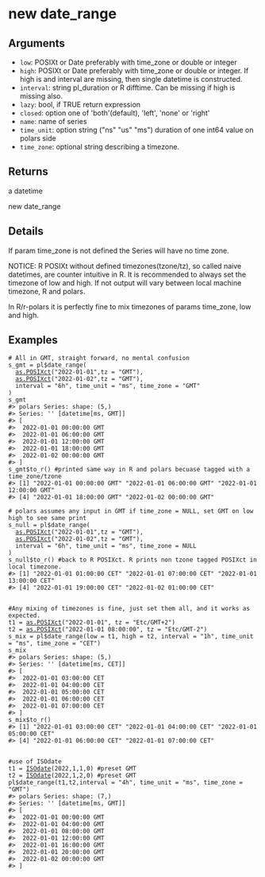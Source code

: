 # new date_range

## Arguments

- `low`: POSIXt or Date preferably with time_zone or double or integer
- `high`: POSIXt or Date preferably with time_zone or double or integer. If high is and interval are missing, then single datetime is constructed.
- `interval`: string pl_duration or R difftime. Can be missing if high is missing also.
- `lazy`: bool, if TRUE return expression
- `closed`: option one of 'both'(default), 'left', 'none' or 'right'
- `name`: name of series
- `time_unit`: option string ("ns" "us" "ms") duration of one int64 value on polars side
- `time_zone`: optional string describing a timezone.

## Returns

a datetime

new date_range

## Details

If param time_zone is not defined the Series will have no time zone.

NOTICE: R POSIXt without defined timezones(tzone/tz), so called naive datetimes, are counter intuitive in R. It is recommended to always set the timezone of low and high. If not output will vary between local machine timezone, R and polars.

In R/r-polars it is perfectly fine to mix timezones of params time_zone, low and high.

## Examples

<pre class='r-example'><code><span class='r-in'><span><span class='co'># All in GMT, straight forward, no mental confusion</span></span></span>
<span class='r-in'><span><span class='va'>s_gmt</span> <span class='op'>=</span> <span class='va'>pl</span><span class='op'>$</span><span class='fu'>date_range</span><span class='op'>(</span></span></span>
<span class='r-in'><span>  <span class='fu'><a href='https://rdrr.io/r/base/as.POSIXlt.html'>as.POSIXct</a></span><span class='op'>(</span><span class='st'>"2022-01-01"</span>,tz <span class='op'>=</span> <span class='st'>"GMT"</span><span class='op'>)</span>,</span></span>
<span class='r-in'><span>  <span class='fu'><a href='https://rdrr.io/r/base/as.POSIXlt.html'>as.POSIXct</a></span><span class='op'>(</span><span class='st'>"2022-01-02"</span>,tz <span class='op'>=</span> <span class='st'>"GMT"</span><span class='op'>)</span>,</span></span>
<span class='r-in'><span>  interval <span class='op'>=</span> <span class='st'>"6h"</span>, time_unit <span class='op'>=</span> <span class='st'>"ms"</span>, time_zone <span class='op'>=</span> <span class='st'>"GMT"</span></span></span>
<span class='r-in'><span><span class='op'>)</span></span></span>
<span class='r-in'><span><span class='va'>s_gmt</span></span></span>
<span class='r-out co'><span class='r-pr'>#&gt;</span> polars Series: shape: (5,)</span>
<span class='r-out co'><span class='r-pr'>#&gt;</span> Series: '' [datetime[ms, GMT]]</span>
<span class='r-out co'><span class='r-pr'>#&gt;</span> [</span>
<span class='r-out co'><span class='r-pr'>#&gt;</span> 	2022-01-01 00:00:00 GMT</span>
<span class='r-out co'><span class='r-pr'>#&gt;</span> 	2022-01-01 06:00:00 GMT</span>
<span class='r-out co'><span class='r-pr'>#&gt;</span> 	2022-01-01 12:00:00 GMT</span>
<span class='r-out co'><span class='r-pr'>#&gt;</span> 	2022-01-01 18:00:00 GMT</span>
<span class='r-out co'><span class='r-pr'>#&gt;</span> 	2022-01-02 00:00:00 GMT</span>
<span class='r-out co'><span class='r-pr'>#&gt;</span> ]</span>
<span class='r-in'><span><span class='va'>s_gmt</span><span class='op'>$</span><span class='fu'>to_r</span><span class='op'>(</span><span class='op'>)</span> <span class='co'>#printed same way in R and polars becuase tagged with a time_zone/tzone</span></span></span>
<span class='r-out co'><span class='r-pr'>#&gt;</span> [1] "2022-01-01 00:00:00 GMT" "2022-01-01 06:00:00 GMT" "2022-01-01 12:00:00 GMT"</span>
<span class='r-out co'><span class='r-pr'>#&gt;</span> [4] "2022-01-01 18:00:00 GMT" "2022-01-02 00:00:00 GMT"</span>
<span class='r-in'><span></span></span>
<span class='r-in'><span><span class='co'># polars assumes any input in GMT if time_zone = NULL, set GMT on low high to see same print</span></span></span>
<span class='r-in'><span><span class='va'>s_null</span> <span class='op'>=</span> <span class='va'>pl</span><span class='op'>$</span><span class='fu'>date_range</span><span class='op'>(</span></span></span>
<span class='r-in'><span>  <span class='fu'><a href='https://rdrr.io/r/base/as.POSIXlt.html'>as.POSIXct</a></span><span class='op'>(</span><span class='st'>"2022-01-01"</span>,tz <span class='op'>=</span> <span class='st'>"GMT"</span><span class='op'>)</span>,</span></span>
<span class='r-in'><span>  <span class='fu'><a href='https://rdrr.io/r/base/as.POSIXlt.html'>as.POSIXct</a></span><span class='op'>(</span><span class='st'>"2022-01-02"</span>,tz <span class='op'>=</span> <span class='st'>"GMT"</span><span class='op'>)</span>,</span></span>
<span class='r-in'><span>  interval <span class='op'>=</span> <span class='st'>"6h"</span>, time_unit <span class='op'>=</span> <span class='st'>"ms"</span>, time_zone <span class='op'>=</span> <span class='cn'>NULL</span></span></span>
<span class='r-in'><span><span class='op'>)</span></span></span>
<span class='r-in'><span><span class='va'>s_null</span><span class='op'>$</span><span class='fu'>to_r</span><span class='op'>(</span><span class='op'>)</span> <span class='co'>#back to R POSIXct. R prints non tzone tagged POSIXct in local timezone.</span></span></span>
<span class='r-out co'><span class='r-pr'>#&gt;</span> [1] "2022-01-01 01:00:00 CET" "2022-01-01 07:00:00 CET" "2022-01-01 13:00:00 CET"</span>
<span class='r-out co'><span class='r-pr'>#&gt;</span> [4] "2022-01-01 19:00:00 CET" "2022-01-02 01:00:00 CET"</span>
<span class='r-in'><span></span></span>
<span class='r-in'><span></span></span>
<span class='r-in'><span><span class='co'>#Any mixing of timezones is fine, just set them all, and it works as expected.</span></span></span>
<span class='r-in'><span><span class='va'>t1</span> <span class='op'>=</span> <span class='fu'><a href='https://rdrr.io/r/base/as.POSIXlt.html'>as.POSIXct</a></span><span class='op'>(</span><span class='st'>"2022-01-01"</span>, tz <span class='op'>=</span> <span class='st'>"Etc/GMT+2"</span><span class='op'>)</span></span></span>
<span class='r-in'><span><span class='va'>t2</span> <span class='op'>=</span> <span class='fu'><a href='https://rdrr.io/r/base/as.POSIXlt.html'>as.POSIXct</a></span><span class='op'>(</span><span class='st'>"2022-01-01 08:00:00"</span>, tz <span class='op'>=</span> <span class='st'>"Etc/GMT-2"</span><span class='op'>)</span></span></span>
<span class='r-in'><span><span class='va'>s_mix</span> <span class='op'>=</span> <span class='va'>pl</span><span class='op'>$</span><span class='fu'>date_range</span><span class='op'>(</span>low <span class='op'>=</span> <span class='va'>t1</span>, high <span class='op'>=</span> <span class='va'>t2</span>, interval <span class='op'>=</span> <span class='st'>"1h"</span>, time_unit <span class='op'>=</span> <span class='st'>"ms"</span>, time_zone <span class='op'>=</span> <span class='st'>"CET"</span><span class='op'>)</span></span></span>
<span class='r-in'><span><span class='va'>s_mix</span></span></span>
<span class='r-out co'><span class='r-pr'>#&gt;</span> polars Series: shape: (5,)</span>
<span class='r-out co'><span class='r-pr'>#&gt;</span> Series: '' [datetime[ms, CET]]</span>
<span class='r-out co'><span class='r-pr'>#&gt;</span> [</span>
<span class='r-out co'><span class='r-pr'>#&gt;</span> 	2022-01-01 03:00:00 CET</span>
<span class='r-out co'><span class='r-pr'>#&gt;</span> 	2022-01-01 04:00:00 CET</span>
<span class='r-out co'><span class='r-pr'>#&gt;</span> 	2022-01-01 05:00:00 CET</span>
<span class='r-out co'><span class='r-pr'>#&gt;</span> 	2022-01-01 06:00:00 CET</span>
<span class='r-out co'><span class='r-pr'>#&gt;</span> 	2022-01-01 07:00:00 CET</span>
<span class='r-out co'><span class='r-pr'>#&gt;</span> ]</span>
<span class='r-in'><span><span class='va'>s_mix</span><span class='op'>$</span><span class='fu'>to_r</span><span class='op'>(</span><span class='op'>)</span></span></span>
<span class='r-out co'><span class='r-pr'>#&gt;</span> [1] "2022-01-01 03:00:00 CET" "2022-01-01 04:00:00 CET" "2022-01-01 05:00:00 CET"</span>
<span class='r-out co'><span class='r-pr'>#&gt;</span> [4] "2022-01-01 06:00:00 CET" "2022-01-01 07:00:00 CET"</span>
<span class='r-in'><span></span></span>
<span class='r-in'><span></span></span>
<span class='r-in'><span><span class='co'>#use of ISOdate</span></span></span>
<span class='r-in'><span><span class='va'>t1</span> <span class='op'>=</span> <span class='fu'><a href='https://rdrr.io/r/base/ISOdatetime.html'>ISOdate</a></span><span class='op'>(</span><span class='fl'>2022</span>,<span class='fl'>1</span>,<span class='fl'>1</span>,<span class='fl'>0</span><span class='op'>)</span> <span class='co'>#preset GMT</span></span></span>
<span class='r-in'><span><span class='va'>t2</span> <span class='op'>=</span> <span class='fu'><a href='https://rdrr.io/r/base/ISOdatetime.html'>ISOdate</a></span><span class='op'>(</span><span class='fl'>2022</span>,<span class='fl'>1</span>,<span class='fl'>2</span>,<span class='fl'>0</span><span class='op'>)</span> <span class='co'>#preset GMT</span></span></span>
<span class='r-in'><span><span class='va'>pl</span><span class='op'>$</span><span class='fu'>date_range</span><span class='op'>(</span><span class='va'>t1</span>,<span class='va'>t2</span>,interval <span class='op'>=</span> <span class='st'>"4h"</span>, time_unit <span class='op'>=</span> <span class='st'>"ms"</span>, time_zone <span class='op'>=</span> <span class='st'>"GMT"</span><span class='op'>)</span></span></span>
<span class='r-out co'><span class='r-pr'>#&gt;</span> polars Series: shape: (7,)</span>
<span class='r-out co'><span class='r-pr'>#&gt;</span> Series: '' [datetime[ms, GMT]]</span>
<span class='r-out co'><span class='r-pr'>#&gt;</span> [</span>
<span class='r-out co'><span class='r-pr'>#&gt;</span> 	2022-01-01 00:00:00 GMT</span>
<span class='r-out co'><span class='r-pr'>#&gt;</span> 	2022-01-01 04:00:00 GMT</span>
<span class='r-out co'><span class='r-pr'>#&gt;</span> 	2022-01-01 08:00:00 GMT</span>
<span class='r-out co'><span class='r-pr'>#&gt;</span> 	2022-01-01 12:00:00 GMT</span>
<span class='r-out co'><span class='r-pr'>#&gt;</span> 	2022-01-01 16:00:00 GMT</span>
<span class='r-out co'><span class='r-pr'>#&gt;</span> 	2022-01-01 20:00:00 GMT</span>
<span class='r-out co'><span class='r-pr'>#&gt;</span> 	2022-01-02 00:00:00 GMT</span>
<span class='r-out co'><span class='r-pr'>#&gt;</span> ]</span>
 </code></pre>